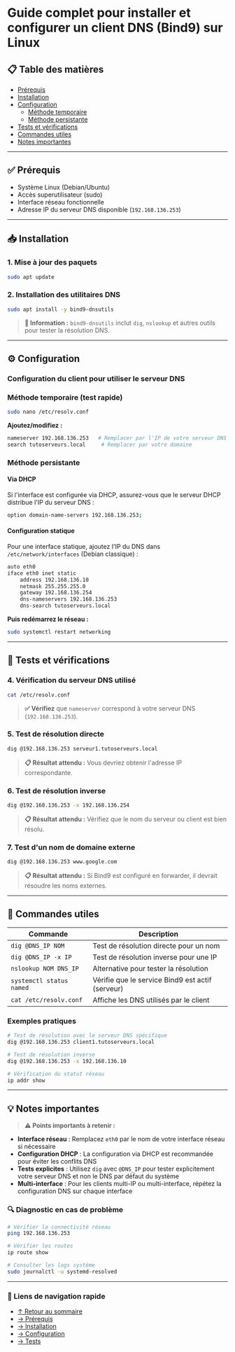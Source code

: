 # Guide complet pour installer et configurer un client DNS (Bind9) sur Linux

## 📋 Table des matières

- [Prérequis](#prérequis)
- [Installation](#installation)
- [Configuration](#configuration)
  - [Méthode temporaire](#méthode-temporaire-test-rapide)
  - [Méthode persistante](#méthode-persistante)
- [Tests et vérifications](#tests-et-vérifications)
- [Commandes utiles](#commandes-utiles)
- [Notes importantes](#notes-importantes)

---

## ✅ Prérequis

- Système Linux (Debian/Ubuntu)
- Accès superutilisateur (sudo)
- Interface réseau fonctionnelle
- Adresse IP du serveur DNS disponible (`192.168.136.253`)

---

## 📥 Installation

### 1. Mise à jour des paquets

```bash
sudo apt update
```

### 2. Installation des utilitaires DNS

```bash
sudo apt install -y bind9-dnsutils
```

> **📌 Information :** `bind9-dnsutils` inclut `dig`, `nslookup` et autres outils pour tester la résolution DNS.

---

## ⚙️ Configuration

### Configuration du client pour utiliser le serveur DNS

### Méthode temporaire (test rapide)

```bash
sudo nano /etc/resolv.conf
```

**Ajoutez/modifiez :**

```bash
nameserver 192.168.136.253   # Remplacer par l'IP de votre serveur DNS
search tutoserveurs.local     # Remplacer par votre domaine
```

### Méthode persistante

#### Via DHCP

Si l'interface est configurée via DHCP, assurez-vous que le serveur DHCP distribue l'IP du serveur DNS :

```bash
option domain-name-servers 192.168.136.253;
```

#### Configuration statique

Pour une interface statique, ajoutez l'IP du DNS dans `/etc/network/interfaces` (Debian classique) :

```bash
auto eth0
iface eth0 inet static
    address 192.168.136.10
    netmask 255.255.255.0
    gateway 192.168.136.254
    dns-nameservers 192.168.136.253
    dns-search tutoserveurs.local
```

**Puis redémarrez le réseau :**

```bash
sudo systemctl restart networking
```

---

## 🧪 Tests et vérifications

### 4. Vérification du serveur DNS utilisé

```bash
cat /etc/resolv.conf
```

> **✅ Vérifiez** que `nameserver` correspond à votre serveur DNS (`192.168.136.253`).

### 5. Test de résolution directe

```bash
dig @192.168.136.253 serveur1.tutoserveurs.local
```

> **📋 Résultat attendu :** Vous devriez obtenir l'adresse IP correspondante.

### 6. Test de résolution inverse

```bash
dig @192.168.136.253 -x 192.168.136.254
```

> **📋 Résultat attendu :** Vérifiez que le nom du serveur ou client est bien résolu.

### 7. Test d'un nom de domaine externe

```bash
dig @192.168.136.253 www.google.com
```

> **📋 Résultat attendu :** Si Bind9 est configuré en forwarder, il devrait résoudre les noms externes.

---

## 🔧 Commandes utiles

| Commande | Description |
|----------|-------------|
| `dig @DNS_IP NOM` | Test de résolution directe pour un nom |
| `dig @DNS_IP -x IP` | Test de résolution inverse pour une IP |
| `nslookup NOM DNS_IP` | Alternative pour tester la résolution |
| `systemctl status named` | Vérifie que le service Bind9 est actif (serveur) |
| `cat /etc/resolv.conf` | Affiche les DNS utilisés par le client |

### Exemples pratiques

```bash
# Test de résolution avec le serveur DNS spécifique
dig @192.168.136.253 client1.tutoserveurs.local

# Test de résolution inverse
dig @192.168.136.253 -x 192.168.136.10

# Vérification du statut réseau
ip addr show
```

---

## 💡 Notes importantes

> **⚠️ Points importants à retenir :**

- **Interface réseau** : Remplacez `eth0` par le nom de votre interface réseau si nécessaire
- **Configuration DHCP** : La configuration via DHCP est recommandée pour éviter les conflits DNS
- **Tests explicites** : Utilisez `dig` avec `@DNS_IP` pour tester explicitement votre serveur DNS et non le DNS par défaut du système
- **Multi-interface** : Pour les clients multi-IP ou multi-interface, répétez la configuration DNS sur chaque interface

### 🔍 Diagnostic en cas de problème

```bash
# Vérifier la connectivité réseau
ping 192.168.136.253

# Vérifier les routes
ip route show

# Consulter les logs système
sudo journalctl -u systemd-resolved
```

---

### 🔗 Liens de navigation rapide

- [↑ Retour au sommaire](#-table-des-matières)
- [→ Prérequis](#prérequis)
- [→ Installation](#installation)
- [→ Configuration](#configuration)
- [→ Tests](#tests-et-vérifications)